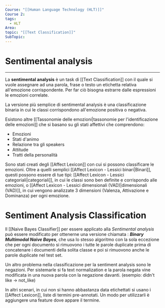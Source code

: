 ```yaml
---
Course: "[[Human Language Technology (HLT)]]"
Course 2: 
tags:
  - HLT
Area: 
topic: "[[Text Classification]]"
SubTopic:
---
```

# Sentimental analysis
---
La **sentimental analysis** è un task di [[Text Classification]] con il quale si vuole assegnare ad una parola, frase o testo un etichetta relativa all'emozione corrispondente. 
Per far ciò bisogna estrarre dalle espressioni le emozioni correlate.

La versione più semplice di sentimental analysis è una classificazione binaria in cui le classi corrispondono all'emozione positiva o negativa.

Esistono altre [[Tassonomie delle emozioni|tassonomie per l'identificazione delle emozioni]] che si basano su gli stati affettivi che comprendono:
- Emozioni
- Stati d'animo 
- Relazione tra gli speakers
- Attitude
- Tratti della personalità

Sono stati creati degli [[Affect Lexicon]] con cui si possono classificare le emozioni. Oltre a quelli semplici [[Affect Lexicon - Lessici binari|Binari]], questi possono essere di tue tipi: [[Affect Lexicon - Lessici categoriali|categoriali]], in cui le classi sono ben definite e corrispondo alle emozioni, o [[Affect Lexicon - Lessici dimensionali (VAD)|dimensionali (VAD)]], in cui vengono analizzate 3 dimensioni (Valenza, Attivazione e Dominanza) per ogni emozione.

# Sentiment Analysis Classification
Il [[Naive Bayes Classifier]] per essere applicato alla *Sentimental analysis* può essere modificato per ottenerne una versione chiamata : ***Binary Multimodal Naive Bayes***, che usa lo stesso algoritmo con la sola eccezione che per ogni documento si rimuovono i tutte le parole duplicate prima di concatenare i documenti della solita classe e poi si rimuovono anche le parole duplicate nel test set.

Un altro problema nella classificazione per la sentiment analysis sono le negazioni. Per sistemarle si fa text normalization e la parola negata vine modificata in una nuova parola con la negazione davanti. (esempio: didn't like -> not_like)

In altri scenari, in cui non si hanno abbastanza data etichettati si usano i [[Affect Lexicon]], liste di termini pre-annotati. Un modo per utilizzarli è aggiungere una feature dove appare il termine.